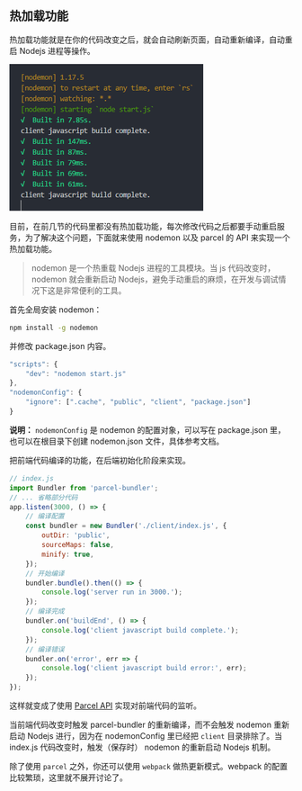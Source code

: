 
## 热加载功能
热加载功能就是在你的代码改变之后，就会自动刷新页面，自动重新编译，自动重启 Nodejs 进程等操作。

![](/../../image/20180531155835.png)

目前，在前几节的代码里都没有热加载功能，每次修改代码之后都要手动重启服务，为了解决这个问题，下面就来使用 nodemon 以及 parcel 的 API 来实现一个热加载功能。

> nodemon 是一个热重载 Nodejs 进程的工具模块。当 js 代码改变时，nodemon 就会重新启动 Nodejs，避免手动重启的麻烦，在开发与调试情况下这是非常便利的工具。

首先全局安装 nodemon：

```bash
npm install -g nodemon
```

并修改 package.json 内容。

```js
"scripts": {
    "dev": "nodemon start.js"
},
"nodemonConfig": {
    "ignore": [".cache", "public", "client", "package.json"]
}
```

**说明：** `nodemonConfig` 是 nodemon 的配置对象，可以写在 package.json 里，也可以在根目录下创建 nodemon.json 文件，具体参考文档。

把前端代码编译的功能，在后端初始化阶段来实现。

```js
// index.js
import Bundler from 'parcel-bundler';
// ... 省略部分代码
app.listen(3000, () => {
    // 编译配置
    const bundler = new Bundler('./client/index.js', {
        outDir: 'public',
        sourceMaps: false,
        minify: true,
    });
    // 开始编译
    bundler.bundle().then(() => {
        console.log('server run in 3000.');
    });
    // 编译完成
    bundler.on('buildEnd', () => {
        console.log('client javascript build complete.');
    });
    // 编译错误
    bundler.on('error', err => {
        console.log('client javascript build error:', err);
    });
});
```

这样就变成了使用 [Parcel API](http://www.parceljs.io/api.html) 实现对前端代码的监听。

当前端代码改变时触发 parcel-bundler 的重新编译，而不会触发 nodemon 重新启动 Nodejs 进行，因为在 nodemonConfig 里已经把 `client` 目录排除了。当 index.js 代码改变时，触发（保存时） nodemon 的重新启动 Nodejs 机制。

除了使用 `parcel` 之外，你还可以使用 `webpack` 做热更新模式。webpack 的配置比较繁琐，这里就不展开讨论了。